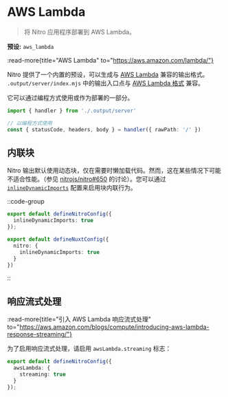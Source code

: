 # AWS Lambda

> 将 Nitro 应用程序部署到 AWS Lambda。

**预设:** `aws_lambda`

:read-more{title="AWS Lambda" to="https://aws.amazon.com/lambda/"}

Nitro 提供了一个内置的预设，可以生成与 [AWS Lambda](https://aws.amazon.com/lambda/) 兼容的输出格式。
`.output/server/index.mjs` 中的输出入口点与 [AWS Lambda 格式](https://docs.aws.amazon.com/lex/latest/dg/lambda-input-response-format.html) 兼容。

它可以通过编程方式使用或作为部署的一部分。

```ts
import { handler } from './.output/server'

// 以编程方式使用
const { statusCode, headers, body } = handler({ rawPath: '/' })
```

## 内联块

Nitro 输出默认使用动态块，仅在需要时懒加载代码。然而，这在某些情况下可能不适合性能。（参见 [nitrojs/nitro#650](https://github.com/nitrojs/nitro/pull/650) 的讨论）。您可以通过 [`inlineDynamicImports`](/config#inlinedynamicimports) 配置来启用块内联行为。

::code-group

```ts [nitro.config.ts]
export default defineNitroConfig({
  inlineDynamicImports: true
});
```

```ts [nuxt.config.ts]
export default defineNuxtConfig({
  nitro: {
    inlineDynamicImports: true
  }
})
```

::


## 响应流式处理

:read-more{title="引入 AWS Lambda 响应流式处理" to="https://aws.amazon.com/blogs/compute/introducing-aws-lambda-response-streaming/"}

为了启用响应流式处理，请启用 `awsLambda.streaming` 标志：

```ts [nitro.config.ts]
export default defineNitroConfig({
  awsLambda: {
    streaming: true
  }
});
```
